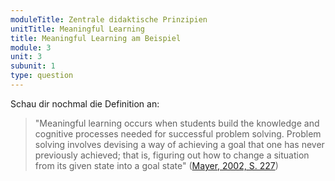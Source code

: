 ```yaml
---
moduleTitle: Zentrale didaktische Prinzipien
unitTitle: Meaningful Learning
title: Meaningful Learning am Beispiel
module: 3
unit: 3
subunit: 1
type: question
---
```


Schau dir nochmal die Definition an: 

> "Meaningful learning occurs when students build the knowledge and cognitive processes needed for successful problem solving. Problem solving involves devising a way of achieving a goal that one has never previously achieved; that is, figuring out how to change a situation from its given state into a goal state" ([Mayer, 2002, S. 227](https://www.tandfonline.com/doi/pdf/10.1207/s15430421tip4104_4))


<multiplechoice id="9"></multiplechoice>